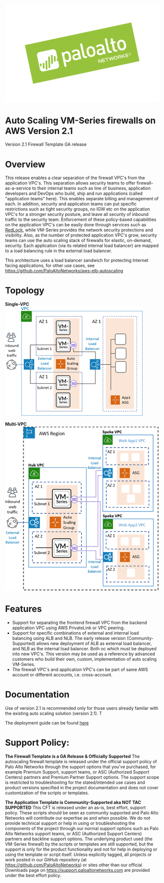 ![alt_text](/Version-2.1/pan-logo-badge-green-dark-kick-up.png "logo")

# Auto Scaling VM-Series firewalls on AWS Version 2.1

Version 2.1 Firewall Template GA release

# Overview
This release enables a clear separation of the firewall VPC's from the application VPC's. This separation allows security teams to offer firewall-as-a-service to their internal teams such as line of business, application developers and DevOps who build, ship and run applications (called "application teams" here). This enables separate billing and management of each. In addition, security and application teams can put specific restrictions such as tight security groups, no IGW etc on the application VPC's for a stronger security posture, and leave all security of inbound traffic to the security team. Enforcement of these policy-based capabilities on the application VPC's can be easily done through services such as [RedLock](https://www.paloaltonetworks.com/redlock), while VM-Series provides the network security protections and visibility. Also, as the number of protected application VPC's grow, security teams can use the auto scaling stack of firewalls for elastic, on-demand, security. Each application (via its related internal load balancer) are mapped to a load balancing rule in the external load balancer.

This architecture uses a load balancer sandwich for protecting Internet facing applications, for other use cases, see https://github.com/PaloAltoNetworks/aws-elb-autoscaling

# Topology

**Single-VPC**  
![alt text](/Version-2.1/cft_elb21_SingleVPC.png?raw=true "Topology for the Auto Scaling VM-Series Firewalls in a SingleVPC on AWS Version 2.1")  

**Multi-VPC** 
![alt text](/Version-2.1/cft_elb21_MultiVPC.png?raw=true "Topology for the Auto Scaling VM-Series Firewalls in MultiVPC on AWS Version 2.1")

# Features
* Support for separating the frontend firewall VPC from the backend application VPC using AWS PrivateLink or VPC peering.
* Support for specific combinations of external and internal load balancing using ALB and NLB. The early release version (Community-Supported) allows new deployment of ALB as external load balancer, and NLB as the internal load balancer. Both oc which must be deployed into new VPC's. This version may be used as a reference by advanced customers who build their own, custom, implementation of auto scaling VM-Series.
* The firewall VPC's and application VPC's can be part of same AWS account or different accounts, i.e. cross-account.

# Documentation
Use of version 2.1 is recommended only for those users already familar with the existing auto scaling solution (version 2.1). T

The deployment guide can be found [here](
https://github.com/PaloAltoNetworks/aws-elb-autoscaling/blob/master/Version-2.1/set-up-the-vm-series-firewall-on-aws-v9)

# Support Policy: 
**The Firewall Template is a GA Release & Officially Supported** 
The autoscaling firewall template is released under the official support policy of Palo Alto Networks through the support options that you've purchased, for example Premium Support, support teams, or ASC (Authorized Support Centers) partners and Premium Partner Support options. The support scope is restricted to troubleshooting for the stated/intended use cases and product versions specified in the project documentation and does not cover customization of the scripts or templates. 

**The Application Template is Community-Supported aka NOT TAC SUPPORTED**
This CFT is released under an as-is, best effort, support policy. These scripts should be seen as community supported and Palo Alto Networks will contribute our expertise as and when possible. We do not provide technical support or help in using or troubleshooting the components of the project through our normal support options such as Palo Alto Networks support teams, or ASC (Authorized Support Centers) partners and backline support options. The underlying product used (the VM-Series firewall) by the scripts or templates are still supported, but the support is only for the product functionality and not for help in deploying or using the template or script itself. Unless explicitly tagged, all projects or work posted in our GitHub repository (at https://github.com/PaloAltoNetworks) or sites other than our official Downloads page on https://support.paloaltonetworks.com are provided under the best effort policy.
